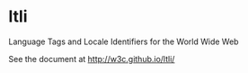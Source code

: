 # ltli
Language Tags and Locale Identifiers for the World Wide Web

See the document at http://w3c.github.io/ltli/
